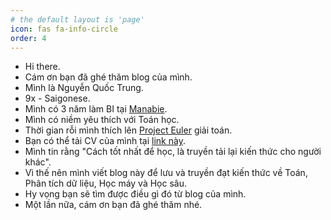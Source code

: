 ```yaml
---
# the default layout is 'page'
icon: fas fa-info-circle
order: 4
---
```


- Hi there.
- Cám ơn bạn đã ghé thăm blog của mình.
- Mình là Nguyễn Quốc Trung.
- 9x - Saigonese.
- Mình có 3 năm làm BI tại [Manabie](https://www.manabie.vn/).
- Mình có niềm yêu thích với Toán học.
- Thời gian rỗi mình thích lên [Project Euler](https://projecteuler.net/) giải toán.
- Bạn có thể tải CV của mình tại [link này](https://drive.google.com/file/d/1TWHyUIBLjeNxrVJVWrHQGhOeB7jA7kxD/view).
- Mình tin rằng "Cách tốt nhất để học, là truyền tải lại kiến thức cho người khác".
- Vì thế nên mình viết blog này để lưu và truyền đạt kiến thức về Toán, Phân tích dữ liệu, Học máy và Học sâu.
- Hy vọng bạn sẽ tìm được điều gì đó từ blog của mình.
- Một lần nữa, cám ơn bạn đã ghé thăm nhé.